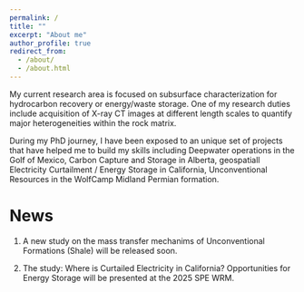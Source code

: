 ```yaml
---
permalink: /
title: ""
excerpt: "About me"
author_profile: true
redirect_from: 
  - /about/
  - /about.html
---
```


My current research area is focused on subsurface characterization for hydrocarbon recovery or energy/waste storage. One of my research duties include acquisition of X-ray CT images at different length scales to quantify major heterogeneities within the rock matrix. 

During my PhD journey, I have been exposed to an unique set of projects that have helped me to build my skills including Deepwater operations in the Golf of Mexico, Carbon Capture and Storage in Alberta, geospatiall Electricity Curtailment / Energy Storage in California, Unconventional Resources in the WolfCamp Midland Permian formation. 

News
======
1. A new study on the mass transfer mechanims of Unconventional Formations (Shale) will be released soon.
   
2. The study: Where is Curtailed Electricity in California? Opportunities for Energy Storage  will be presented at the 2025 SPE WRM.

